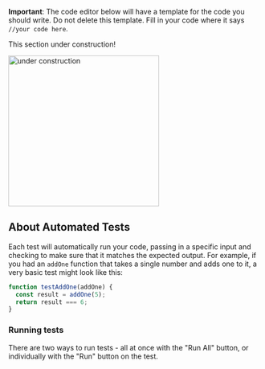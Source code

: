 **Important**: The code editor below will have a template for the code you should write. Do not delete this template. Fill in your code where it says `//your code here`.

This section under construction!

<img alt="under construction" src="https://www.gannett-cdn.com/-mm-/438112d08852a5cf64fb668899b62a1c6abcfadb/c=0-104-5312-3105&r=x1683&c=3200x1680/local/-/media/2017/05/23/WIGroup/Appleton/636311326049773956-UC.jpg" width="300" />

## About Automated Tests

Each test will automatically run your code, passing in a specific input and checking to make sure that it matches the expected output. For example, if you had an `addOne` function that takes a single number and adds one to it, a very basic test might look like this:

```javascript
function testAddOne(addOne) {
  const result = addOne(5);
  return result === 6;
}
```

### Running tests

There are two ways to run tests - all at once with the "Run All" button, or individually with the "Run" button on the test.
